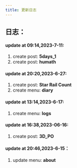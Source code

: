 ```yaml
---
title: 更新日志
---
```

## 日志：

#### update at 09:14,2023-7-11:
1. create post: __5days_1__
2. create post: __humath__

#### update at 20:20,2023-6-27:
1. create post: __Star Rail Count__
2. create menu: __diary__

#### update at 13:14,2023-6-17:
1. create menu: __logs__

#### update at 16:38,2023-06-16:
1. create post: __3D_PO__

#### update at 20:46,2023-6-15：
1. update menu: __about__

